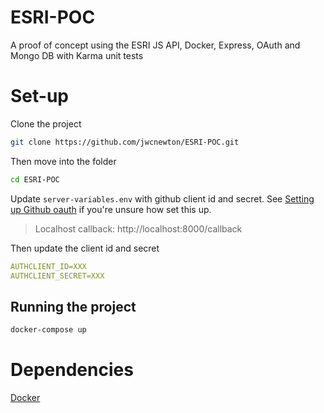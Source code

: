 # ESRI-POC
A proof of concept using the ESRI JS API, Docker, Express, OAuth and Mongo DB with Karma unit tests

# Set-up

Clone the project
```bash
git clone https://github.com/jwcnewton/ESRI-POC.git
```
Then move into the folder
```bash
cd ESRI-POC
```

Update `server-variables.env` with github client id and secret. See [Setting up Github oauth](https://developer.github.com/apps/building-oauth-apps/creating-an-oauth-app/) if you're unsure how set this up.

> Localhost callback: http://localhost:8000/callback

Then update the client id and secret

```yml
AUTHCLIENT_ID=XXX
AUTHCLIENT_SECRET=XXX
```

## Running the project

```bash
docker-compose up
```

# Dependencies 

[Docker](https://www.docker.com/)
